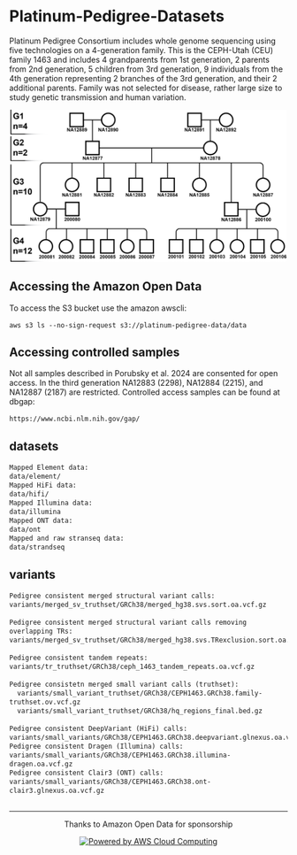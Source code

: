# Platinum-Pedigree-Datasets


Platinum Pedigree Consortium includes whole genome sequencing using five technologies on a 4-generation family. This is the CEPH-Utah (CEU) family 1463 and includes 4 grandparents from 1st generation, 2 parents from 2nd generation, 5 children from 3rd generation, 9 individuals from the 4th generation representing 2 branches of the 3rd generation, and their 2 additional parents. Family was not selected for disease, rather large size to study genetic transmission and human variation. 

<p align="center">
<img src="https://github.com/Platinum-Pedigree-Consortium/Platinum-Pedigree-Datasets/blob/main/images/CEPH_pedigree_github.png" width="500">
</p>



## Accessing the Amazon Open Data

To access the S3 bucket use the amazon awscli:
```
aws s3 ls --no-sign-request s3://platinum-pedigree-data/data
```
## Accessing controlled samples
Not all samples described in Porubsky et al. 2024 are consented for open access. In the third generation NA12883 (2298), NA12884 (2215), and NA12887 (2187) are restricted.
Controlled access samples can be found at dbgap:
```
https://www.ncbi.nlm.nih.gov/gap/
```

## datasets
```
Mapped Element data:
data/element/
Mapped HiFi data:
data/hifi/
Mapped Illumina data:
data/illumina
Mapped ONT data:
data/ont
Mapped and raw stranseq data:
data/strandseq
```

## variants
```
Pedigree consistent merged structural variant calls:
variants/merged_sv_truthset/GRCh38/merged_hg38.svs.sort.oa.vcf.gz

Pedigree consistent merged structural variant calls removing overlapping TRs:
variants/merged_sv_truthset/GRCh38/merged_hg38.svs.TRexclusion.sort.oa.vcf.gz

Pedigree consistent tandem repeats:
variants/tr_truthset/GRCh38/ceph_1463_tandem_repeats.oa.vcf.gz

Pedigree consistetn merged small variant calls (truthset):
  variants/small_variant_truthset/GRCh38/CEPH1463.GRCh38.family-truthset.ov.vcf.gz
  variants/small_variant_truthset/GRCh38/hq_regions_final.bed.gz

Pedigree consistent DeepVariant (HiFi) calls:
variants/small_variants/GRCh38/CEPH1463.GRCh38.deepvariant.glnexus.oa.vcf.gz
Pedigree consistent Dragen (Illumina) calls:
variants/small_variants/GRCh38/CEPH1463.GRCh38.illumina-dragen.oa.vcf.gz
Pedigree consistent Clair3 (ONT) calls:
variants/small_variants/GRCh38/CEPH1463.GRCh38.ont-clair3.glnexus.oa.vcf.gz


```
---
<p align="center">
  Thanks to Amazon Open Data for sponsorship 
</p>

<p align="center">
<a href="https://aws.amazon.com/what-is-cloud-computing"><img src="https://d0.awsstatic.com/logos/powered-by-aws.png" alt="Powered by AWS Cloud Computing"></a>
</p>


